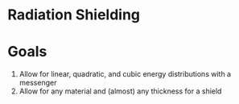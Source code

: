 # Radiation Shielding

# Goals
1. Allow for linear, quadratic, and cubic energy distributions with a messenger
2. Allow for any material and (almost) any thickness for a shield
